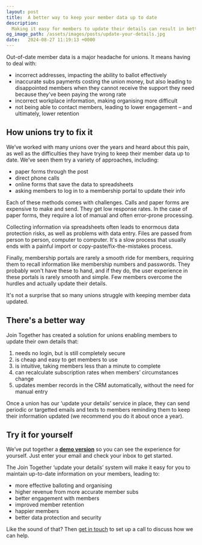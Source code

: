 ```yaml
---
layout: post
title:  A better way to keep your member data up to date
description:
  Making it easy for members to update their details can result in better retention, more revenue, and happier, more engaged members. Here's how Join Together can help you do this.
og_image_path: /assets/images/posts/update-your-details.jpg
date:   2024-08-27 11:19:13 +0000
---
```


Out-of-date member data is a major headache for unions. It means having to deal with:

- incorrect addresses, impacting the ability to ballot effectively
- inaccurate subs payments costing the union money, but also leading to disappointed members when they cannot receive the support they need because they've been paying the wrong rate
- incorrect workplace information, making organising more difficult
- not being able to contact members, leading to lower engagement – and ultimately, lower retention

## How unions try to fix it

We’ve worked with many unions over the years and heard about this pain, as well as the difficulties they have trying to keep their member data up to date. We’ve seen them try a variety of approaches, including:

- paper forms through the post
- direct phone calls
- online forms that save the data to spreadsheets
- asking members to log in to a membership portal to update their info

Each of these methods comes with challenges. Calls and paper forms are expensive to make and send. They get low response rates. In the case of paper forms, they require a lot of manual and often error-prone processing.

Collecting information via spreadsheets often leads to enormous data protection risks, as well as problems with data entry. Files are passed from person to person, computer to computer. It's a slow process that usually ends with a painful import or copy-paste/fix-the-mistakes process.

Finally, membership portals are rarely a smooth ride for members, requiring them to recall information like membership numbers and passwords. They probably won't have these to hand, and if they do, the user experience in these portals is rarely smooth and simple. Few members overcome the hurdles and actually update their details.

It's not a surprise that so many unions struggle with keeping member data updated.

## There's a better way

Join Together has created a solution for unions enabling members to update their own details that:

1. needs no login, but is still completely secure
2. is cheap and easy to get members to use
3. is intuitive, taking members less than a minute to complete
4. can recalculate subscription rates when members’ circumstances change
5. updates member records in the CRM automatically, without the need for manual entry

Once a union has our ‘update your details’ service in place, they can send periodic or targetted emails and texts to members reminding them to keep their information updated (we recommend you do it about once a year).

## Try it for yourself

We’ve put together a **[demo version](https://demo-update.jointogether.online)** so you can see the experience for yourself. Just enter your email and check your inbox to get started.

The Join Together ‘update your details’ system will make it easy for you to maintain up-to-date information on your members, leading to:

- more effective balloting and organising
- higher revenue from more accurate member subs
- better engagement with members
- improved member retention
- happier members
- better data protection and security

Like the sound of that? Then [get in touch](mailto:hello@jointogether.online) to set up a call to discuss how we can help.
